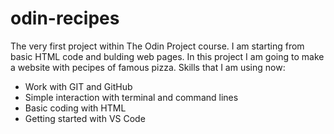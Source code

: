 # odin-recipes

The very first project within The Odin Project course. I am starting from basic HTML code and bulding web pages. In this project I am going to make a website with pecipes of famous pizza.
Skills that I am using now:
- Work with GIT and GitHub
- Simple interaction with terminal and command lines  
- Basic coding with HTML
- Getting started with VS Code